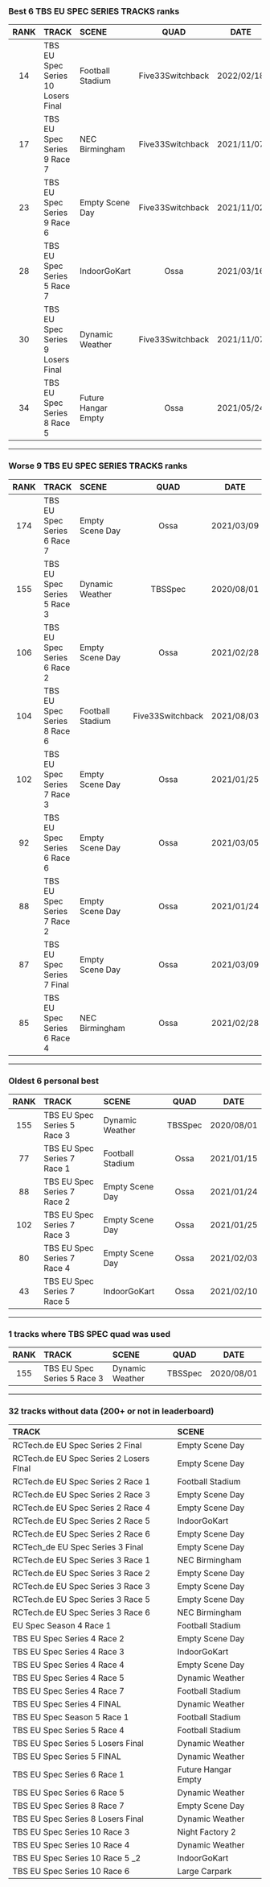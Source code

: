 ### Best 6 TBS EU SPEC SERIES TRACKS ranks
|RANK|TRACK|SCENE|QUAD|DATE|
|:---:|:---|:---|:---:|:---:|
|14|TBS EU Spec Series 10 Losers Final|Football Stadium|Five33Switchback|2022/02/18|
|17|TBS EU Spec Series 9 Race 7|NEC Birmingham|Five33Switchback|2021/11/07|
|23|TBS EU Spec Series 9 Race 6|Empty Scene Day|Five33Switchback|2021/11/02|
|28|TBS EU Spec Series 5 Race 7|IndoorGoKart|Ossa|2021/03/16|
|30|TBS EU Spec Series 9 Losers Final|Dynamic Weather|Five33Switchback|2021/11/07|
|34|TBS EU Spec Series 8 Race 5|Future Hangar Empty|Ossa|2021/05/24|
---
### Worse 9 TBS EU SPEC SERIES TRACKS ranks
|RANK|TRACK|SCENE|QUAD|DATE|
|:---:|:---|:---|:---:|:---:|
|174|TBS EU Spec Series 6 Race 7|Empty Scene Day|Ossa|2021/03/09|
|155|TBS EU Spec Series 5 Race 3|Dynamic Weather|TBSSpec|2020/08/01|
|106|TBS EU Spec Series 6 Race 2|Empty Scene Day|Ossa|2021/02/28|
|104|TBS EU Spec Series 8 Race 6|Football Stadium|Five33Switchback|2021/08/03|
|102|TBS EU Spec Series 7 Race 3|Empty Scene Day|Ossa|2021/01/25|
|92|TBS EU Spec Series 6 Race 6|Empty Scene Day|Ossa|2021/03/05|
|88|TBS EU Spec Series 7 Race 2|Empty Scene Day|Ossa|2021/01/24|
|87|TBS EU Spec Series 7 Final|Empty Scene Day|Ossa|2021/03/09|
|85|TBS EU Spec Series 6 Race 4|NEC Birmingham|Ossa|2021/02/28|
---
### Oldest 6 personal best
|RANK|TRACK|SCENE|QUAD|DATE|
|:---:|:---|:---|:---:|:---:|
|155|TBS EU Spec Series 5 Race 3|Dynamic Weather|TBSSpec|2020/08/01|
|77|TBS EU Spec Series 7 Race 1|Football Stadium|Ossa|2021/01/15|
|88|TBS EU Spec Series 7 Race 2|Empty Scene Day|Ossa|2021/01/24|
|102|TBS EU Spec Series 7 Race 3|Empty Scene Day|Ossa|2021/01/25|
|80|TBS EU Spec Series 7 Race 4|Empty Scene Day|Ossa|2021/02/03|
|43|TBS EU Spec Series 7 Race 5|IndoorGoKart|Ossa|2021/02/10|
---
### 1 tracks where TBS SPEC quad was used
|RANK|TRACK|SCENE|QUAD|DATE|
|:---:|:---|:---|:---:|:---:|
|155|TBS EU Spec Series 5 Race 3|Dynamic Weather|TBSSpec|2020/08/01|
---
### 32 tracks without data (200+ or not in leaderboard)
|TRACK|SCENE|
|:---|:---|
|RCTech.de EU Spec Series 2 Final|Empty Scene Day|
|RCTech.de EU Spec Series 2 Losers FInal|Empty Scene Day|
|RCTech.de EU Spec Series 2 Race 1|Football Stadium|
|RCTech.de EU Spec Series 2 Race 3|Empty Scene Day|
|RCTech.de EU Spec Series 2 Race 4|Empty Scene Day|
|RCTech.de EU Spec Series 2 Race 5|IndoorGoKart|
|RCTech.de EU Spec Series 2 Race 6|Empty Scene Day|
|RCTech_de EU Spec Series 3 Final|Empty Scene Day|
|RCTech.de EU Spec Series 3 Race 1|NEC Birmingham|
|RCTech.de EU Spec Series 3 Race 2|Empty Scene Day|
|RCTech.de EU Spec Series 3 Race 3|Empty Scene Day|
|RCTech.de EU Spec Series 3 Race 5|Empty Scene Day|
|RCTech.de EU Spec Series 3 Race 6|NEC Birmingham|
|EU Spec Season 4 Race 1|Football Stadium|
|TBS EU Spec Series 4 Race 2|Empty Scene Day|
|TBS EU Spec Series 4 Race 3|IndoorGoKart|
|TBS EU Spec Series 4 Race 4|Empty Scene Day|
|TBS EU Spec Series 4 Race 5|Dynamic Weather|
|TBS EU Spec Series 4 Race 7|Football Stadium|
|TBS EU Spec Series 4 FINAL|Dynamic Weather|
|TBS EU Spec Season 5 Race 1|Football Stadium|
|TBS EU Spec Series 5 Race 4|Football Stadium|
|TBS EU Spec Series 5 Losers Final|Dynamic Weather|
|TBS EU Spec Series 5 FINAL|Dynamic Weather|
|TBS EU Spec Series 6 Race 1|Future Hangar Empty|
|TBS EU Spec Series 6 Race 5|Dynamic Weather|
|TBS EU Spec Series 8 Race 7|Empty Scene Day|
|TBS EU Spec Series 8 Losers Final|Dynamic Weather|
|TBS EU Spec Series 10 Race 3|Night Factory 2|
|TBS EU Spec Series 10 Race 4|Dynamic Weather|
|TBS EU Spec Series 10 Race 5 _2|IndoorGoKart|
|TBS EU Spec Series 10 Race 6|Large Carpark|
